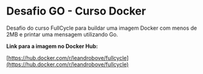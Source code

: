 # Desafio GO - Curso Docker

Desafio do curso FullCycle para buildar uma imagem Docker com menos de 2MB e printar uma mensagem utilizando Go.

**Link para a imagem no Docker Hub:**

[https://hub.docker.com/r/leandrobove/fullcycle](https://hub.docker.com/r/leandrobove/fullcycle)